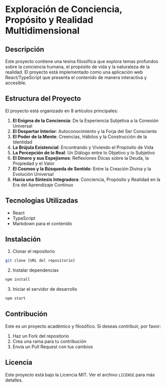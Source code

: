 # Exploración de Conciencia, Propósito y Realidad Multidimensional

## Descripción
Este proyecto contiene una tesina filosófica que explora temas profundos sobre la conciencia humana, el propósito de vida y la naturaleza de la realidad. El proyecto está implementado como una aplicación web React/TypeScript que presenta el contenido de manera interactiva y accesible.

## Estructura del Proyecto
El proyecto está organizado en 8 artículos principales:

1. **El Enigma de la Conciencia**: De la Experiencia Subjetiva a la Conexión Universal
2. **El Despertar Interior**: Autoconocimiento y la Forja del Ser Consciente
3. **El Poder de la Mente**: Creencias, Hábitos y la Construcción de la Identidad
4. **La Brújula Existencial**: Encontrando y Viviendo el Propósito de Vida
5. **La Percepción de lo Real**: Un Diálogo entre lo Objetivo y lo Subjetivo
6. **El Dinero y sus Espejismos**: Reflexiones Éticas sobre la Deuda, la Propiedad y el Valor
7. **El Cosmos y la Búsqueda de Sentido**: Entre la Creación Divina y la Evolución Universal
8. **Hacia una Síntesis Integradora**: Conciencia, Propósito y Realidad en la Era del Aprendizaje Continuo

## Tecnologías Utilizadas
- React
- TypeScript
- Markdown para el contenido

## Instalación
1. Clonar el repositorio
```bash
git clone [URL del repositorio]
```

2. Instalar dependencias
```bash
npm install
```

3. Iniciar el servidor de desarrollo
```bash
npm start
```

## Contribución
Este es un proyecto académico y filosófico. Si deseas contribuir, por favor:
1. Haz un Fork del repositorio
2. Crea una rama para tu contribución
3. Envía un Pull Request con tus cambios

## Licencia
Este proyecto está bajo la Licencia MIT. Ver el archivo `LICENSE` para más detalles.
